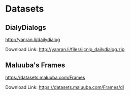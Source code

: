 # Datasets

## DialyDialogs

http://yanran.li/dailydialog

Download Link: http://yanran.li/files/ijcnlp_dailydialog.zip

## Maluuba's Frames

https://datasets.maluuba.com/Frames

Download Link: https://datasets.maluuba.com/Frames/dl
